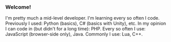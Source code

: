 ### Welcome!
I'm pretty much a mid-level developer.
I'm learning every so often I code.
Previously I used: Python (basics), C# (basics with Unity), etc.
In my opinion I can code in (but didn't for a long time): PHP.
Every so often I use: JavaScript (browser-side only), Java.
Commonly I use: Lua, C++.

<!--
**Lort533/Lort533** is a ✨ _special_ ✨ repository because its `README.md` (this file) appears on your GitHub profile.

Here are some ideas to get you started:

- 🔭 I’m currently working on ...
- 🌱 I’m currently learning ...
- 👯 I’m looking to collaborate on ...
- 🤔 I’m looking for help with ...
- 💬 Ask me about ...
- 📫 How to reach me: ...
- 😄 Pronouns: ...
- ⚡ Fun fact: ...
-->
